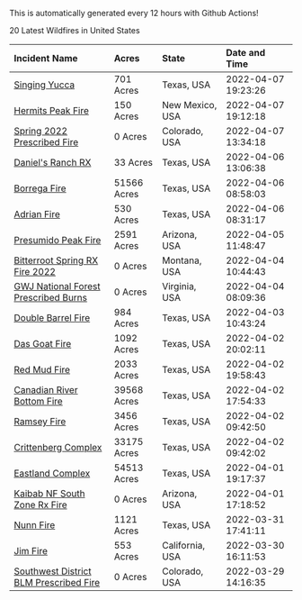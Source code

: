This is automatically generated every 12 hours with Github Actions!

20 Latest Wildfires in United States

 | Incident Name | Acres | State | Date and Time |
|:---|:---|:---|:---|
| [Singing Yucca](https://inciweb.nwcg.gov/incident/8050/) | 701 Acres | Texas, USA | 2022-04-07 19:23:26 |
| [Hermits Peak Fire](https://inciweb.nwcg.gov/incident/8049/) | 150 Acres | New Mexico, USA | 2022-04-07 19:12:18 |
| [Spring 2022 Prescribed Fire](https://inciweb.nwcg.gov/incident/7992/) | 0 Acres | Colorado, USA | 2022-04-07 13:34:18 |
| [Daniel's Ranch RX](https://inciweb.nwcg.gov/incident/8048/) | 33 Acres | Texas, USA | 2022-04-06 13:06:38 |
| [Borrega Fire](https://inciweb.nwcg.gov/incident/8043/) | 51566 Acres | Texas, USA | 2022-04-06 08:58:03 |
| [Adrian Fire](https://inciweb.nwcg.gov/incident/8047/) | 530 Acres | Texas, USA | 2022-04-06 08:31:17 |
| [Presumido Peak Fire](https://inciweb.nwcg.gov/incident/8036/) | 2591 Acres | Arizona, USA | 2022-04-05 11:48:47 |
| [Bitterroot Spring RX Fire 2022](https://inciweb.nwcg.gov/incident/8024/) | 0 Acres | Montana, USA | 2022-04-04 10:44:43 |
| [GWJ National Forest Prescribed Burns](https://inciweb.nwcg.gov/incident/7945/) | 0 Acres | Virginia, USA | 2022-04-04 08:09:36 |
| [Double Barrel Fire](https://inciweb.nwcg.gov/incident/8045/) | 984 Acres | Texas, USA | 2022-04-03 10:43:24 |
| [Das Goat Fire](https://inciweb.nwcg.gov/incident/8030/) | 1092 Acres | Texas, USA | 2022-04-02 20:02:11 |
| [Red Mud Fire](https://inciweb.nwcg.gov/incident/8046/) | 2033 Acres | Texas, USA | 2022-04-02 19:58:43 |
| [Canadian River Bottom Fire](https://inciweb.nwcg.gov/incident/8041/) | 39568 Acres | Texas, USA | 2022-04-02 17:54:33 |
| [Ramsey Fire](https://inciweb.nwcg.gov/incident/8020/) | 3456 Acres | Texas, USA | 2022-04-02 09:42:50 |
| [Crittenberg Complex](https://inciweb.nwcg.gov/incident/8033/) | 33175 Acres | Texas, USA | 2022-04-02 09:42:02 |
| [Eastland Complex](https://inciweb.nwcg.gov/incident/8010/) | 54513 Acres | Texas, USA | 2022-04-01 19:17:37 |
| [Kaibab NF South Zone Rx Fire](https://inciweb.nwcg.gov/incident/5922/) | 0 Acres | Arizona, USA | 2022-04-01 17:18:52 |
| [Nunn Fire](https://inciweb.nwcg.gov/incident/8038/) | 1121 Acres | Texas, USA | 2022-03-31 17:41:11 |
| [Jim Fire](https://inciweb.nwcg.gov/incident/7987/) | 553 Acres | California, USA | 2022-03-30 16:11:53 |
| [Southwest District BLM Prescribed Fire ](https://inciweb.nwcg.gov/incident/7852/) | 0 Acres | Colorado, USA | 2022-03-29 14:16:35 |
